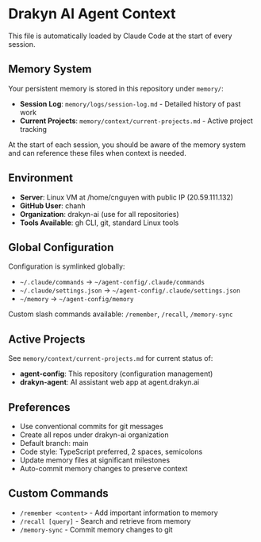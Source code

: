 # Drakyn AI Agent Context

This file is automatically loaded by Claude Code at the start of every session.

## Memory System

Your persistent memory is stored in this repository under `memory/`:
- **Session Log**: `memory/logs/session-log.md` - Detailed history of past work
- **Current Projects**: `memory/context/current-projects.md` - Active project tracking

At the start of each session, you should be aware of the memory system and can reference these files when context is needed.

## Environment

- **Server**: Linux VM at /home/cnguyen with public IP (20.59.111.132)
- **GitHub User**: chanh
- **Organization**: drakyn-ai (use for all repositories)
- **Tools Available**: gh CLI, git, standard Linux tools

## Global Configuration

Configuration is symlinked globally:
- `~/.claude/commands` → `~/agent-config/.claude/commands`
- `~/.claude/settings.json` → `~/agent-config/.claude/settings.json`
- `~/memory` → `~/agent-config/memory`

Custom slash commands available: `/remember`, `/recall`, `/memory-sync`

## Active Projects

See `memory/context/current-projects.md` for current status of:
- **agent-config**: This repository (configuration management)
- **drakyn-agent**: AI assistant web app at agent.drakyn.ai

## Preferences

- Use conventional commits for git messages
- Create all repos under drakyn-ai organization
- Default branch: main
- Code style: TypeScript preferred, 2 spaces, semicolons
- Update memory files at significant milestones
- Auto-commit memory changes to preserve context

## Custom Commands

- `/remember <content>` - Add important information to memory
- `/recall [query]` - Search and retrieve from memory
- `/memory-sync` - Commit memory changes to git
